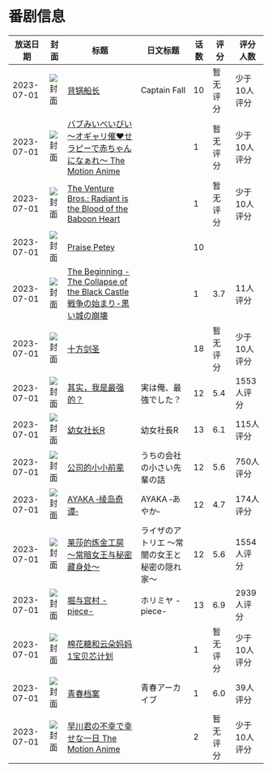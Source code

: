 # 番剧信息

|放送日期|封面|标题|日文标题|话数|评分|评分人数|
|---|---|---|---|---|---|---|
|2023-07-01|![封面](https://lain.bgm.tv/pic/cover/c/48/8d/443850_x0fq9.jpg)|[背锅船长](https://bangumi.tv/subject/443850)|Captain Fall|10|暂无评分|少于10人评分|
|2023-07-01|![封面](https://bangumi.tv/img/no_icon_subject.png)|[バブみいべいびい～オギャリ催♥せラピーで赤ちゃんになぁれ～ The Motion Anime](https://bangumi.tv/subject/454895)||1|暂无评分|少于10人评分|
|2023-07-01|![封面](https://lain.bgm.tv/pic/cover/c/a5/10/440511_e2A1Y.jpg)|[The Venture Bros.: Radiant is the Blood of the Baboon Heart](https://bangumi.tv/subject/440511)||1|暂无评分|少于10人评分|
|2023-07-01|![封面](https://lain.bgm.tv/pic/cover/c/68/35/446503_dP5m6.jpg)|[Praise Petey](https://bangumi.tv/subject/446503)||10|||
|2023-07-01|![封面](https://bangumi.tv/img/no_icon_subject.png)|[The Beginning - The Collapse of the Black Castle 戦争の始まり-黒い城の崩壊](https://bangumi.tv/subject/451957)||1|3.7|11人评分|
|2023-07-01|![封面](https://lain.bgm.tv/pic/cover/c/b8/f3/395236_g7Gg7.jpg)|[十方剑圣](https://bangumi.tv/subject/395236)||18|暂无评分|少于10人评分|
|2023-07-01|![封面](https://lain.bgm.tv/pic/cover/c/7f/27/400215_FYkZe.jpg)|[其实，我是最强的？](https://bangumi.tv/subject/400215)|実は俺、最強でした？|12|5.4|1553人评分|
|2023-07-01|![封面](https://lain.bgm.tv/pic/cover/c/1e/03/401970_2g8g2.jpg)|[幼女社长R](https://bangumi.tv/subject/401970)|幼女社長R|13|6.1|115人评分|
|2023-07-01|![封面](https://lain.bgm.tv/pic/cover/c/ac/22/405198_PoyZL.jpg)|[公司的小小前辈](https://bangumi.tv/subject/405198)|うちの会社の小さい先輩の話|12|5.6|750人评分|
|2023-07-01|![封面](https://lain.bgm.tv/pic/cover/c/55/6b/406171_80eUU.jpg)|[AYAKA ‐绫岛奇谭‐](https://bangumi.tv/subject/406171)|AYAKA ‐あやか‐|12|4.7|174人评分|
|2023-07-01|![封面](https://lain.bgm.tv/pic/cover/c/bb/bf/425236_3CtyP.jpg)|[莱莎的炼金工房 ～常暗女王与秘密藏身处～](https://bangumi.tv/subject/425236)|ライザのアトリエ 〜常闇の女王と秘密の隠れ家〜|12|5.6|1554人评分|
|2023-07-01|![封面](https://lain.bgm.tv/pic/cover/c/75/b2/425992_kV5CF.jpg)|[堀与宫村 -piece-](https://bangumi.tv/subject/425992)|ホリミヤ -piece-|13|6.9|2939人评分|
|2023-07-01|![封面](https://lain.bgm.tv/pic/cover/c/c8/2e/437944_i52Hs.jpg)|[棉花糖和云朵妈妈1宝贝芯计划](https://bangumi.tv/subject/437944)||1|暂无评分|少于10人评分|
|2023-07-01|![封面](https://lain.bgm.tv/pic/cover/c/9b/84/443844_wzsP1.jpg)|[青春档案](https://bangumi.tv/subject/443844)|青春アーカイブ|1|6.0|39人评分|
|2023-07-01|![封面](https://bangumi.tv/img/no_icon_subject.png)|[早川君の不幸で幸せな一日 The Motion Anime](https://bangumi.tv/subject/456720)||2|暂无评分|少于10人评分|
